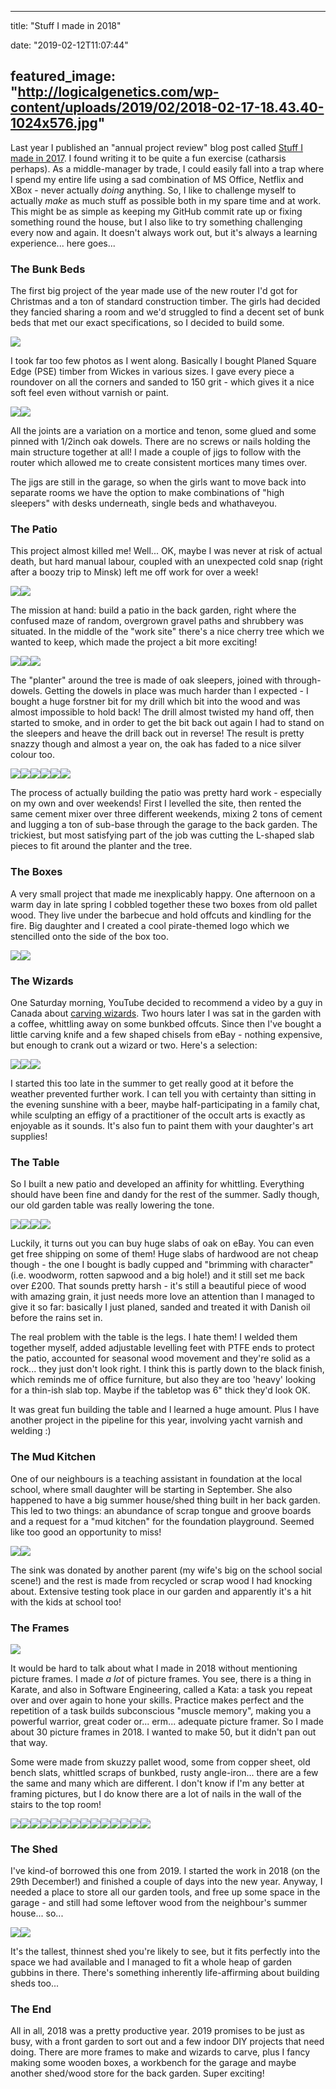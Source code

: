 
---
title: "Stuff I made in 2018"

date: "2019-02-12T11:07:44"

featured_image: "http://logicalgenetics.com/wp-content/uploads/2019/02/2018-02-17-18.43.40-1024x576.jpg"
---



Last year I published an "annual project review" blog post called <a href="http://logicalgenetics.com/stuff-i-made-in-2017/">Stuff I made in 2017</a>.  I found writing it to be quite a fun exercise (catharsis perhaps). As a middle-manager by trade, I could easily fall into a trap where I spend my entire life using a sad combination of MS Office, Netflix and XBox - never actually *doing* anything. So, I like to challenge myself to actually *make* as much stuff as possible both in my spare time and at work. This might be as simple as keeping my GitHub commit rate up or fixing something round the house, but I also like to try something challenging every now and again. It doesn't always work out, but it's always a learning experience... here goes...

### The Bunk Beds

The first big project of the year made use of the new router I'd got for Christmas and a ton of standard construction timber.  The girls had decided they fancied sharing a room and we'd struggled to find a decent set of bunk beds that met our exact specifications, so I decided to build some.

<img src="/images/stuff-i-made-in-2018/2018-02-17-18.43.40-1024x576.jpg"/>

I took far too few photos as I went along. Basically I bought Planed Square Edge (PSE) timber from Wickes in various sizes. I gave every piece a roundover on all the corners and sanded to 150 grit - which gives it a nice soft feel even without varnish or paint. 

<img class="gallery" src="/images/stuff-i-made-in-2018/2018-02-13-16.19.45-576x1024.jpg"/><img class="gallery" src="/images/stuff-i-made-in-2018/2018-02-17-18.42.46-e1549294226704-576x1024.jpg"/>

All the joints are a variation on a mortice and tenon, some glued and some pinned with 1/2inch oak dowels. There are no screws or nails holding the main structure together at all! I made a couple of jigs to follow with the router which allowed me to create consistent mortices many times over.

The jigs are still in the garage, so when the girls want to move back into separate rooms we have the option to make combinations of "high sleepers" with desks underneath, single beds and whathaveyou.

### The Patio

This project almost killed me! Well... OK, maybe I was never at risk of actual death, but hard manual labour, coupled with an unexpected cold snap (right after a boozy trip to Minsk) left me off work for over a week!  

<img class="gallery" src="/images/stuff-i-made-in-2018/2017-10-15-12.35.18-1024x576.jpg"/><img class="gallery" src="/images/stuff-i-made-in-2018/2018-04-15-16.25.18-1024x576.jpg"/>

The mission at hand: build a patio in the back garden, right where the confused maze of random, overgrown gravel paths and shrubbery was situated.  In the middle of the "work site" there's a nice cherry tree  which we wanted to keep, which made the project a bit more exciting!

<img class="gallery" src="/images/stuff-i-made-in-2018/2018-03-10-11.22.19-1024x576.jpg"/><img class="gallery" src="/images/stuff-i-made-in-2018/2018-03-11-13.39.56-1024x576.jpg"/><img class="gallery" src="/images/stuff-i-made-in-2018/2018-03-10-08.48.24-1-1024x576.jpg"/>

The "planter" around the tree is made of oak sleepers, joined with through-dowels. Getting the dowels in place was much harder than I expected - I bought a huge forstner bit for my drill which bit into the wood and was almost impossible to hold back! The drill almost twisted my hand off, then started to smoke, and in order to get the bit back out again I had to stand on the sleepers and heave the drill back out in reverse! The result is pretty snazzy though and almost a year on, the oak has faded to a nice silver colour too.

<img class="gallery" src="/images/stuff-i-made-in-2018/2018-03-10-13.09.11-1024x576.jpg"/><img class="gallery" src="/images/stuff-i-made-in-2018/2018-03-10-17.22.42-1024x576.jpg"/><img class="gallery" src="/images/stuff-i-made-in-2018/2018-03-11-13.39.56-1-1024x576.jpg"/><img class="gallery" src="/images/stuff-i-made-in-2018/2018-03-18-10.43.06-1-1024x576.jpg"/><img class="gallery" src="/images/stuff-i-made-in-2018/2018-04-15-16.25.11-1024x576.jpg"/><img class="gallery" src="/images/stuff-i-made-in-2018/2018-04-15-16.25.59-1024x576.jpg"/>

The process of actually building the patio was pretty hard work - especially on my own and over weekends! First I levelled the site, then rented the same cement mixer over three different weekends, mixing 2 tons of cement and lugging a ton of sub-base through the garage to the back garden.  The trickiest, but most satisfying part of the job was cutting the L-shaped slab pieces to fit around the planter and the tree.

### The Boxes

A very small project that made me inexplicably happy.  One afternoon on a warm day in late spring I cobbled together these two boxes from old pallet wood.  They live under the barbecue and hold offcuts and kindling for the fire.  Big daughter and I created a cool pirate-themed logo which we stencilled onto the side of the box too.

<img class="gallery" src="/images/stuff-i-made-in-2018/2018-05-13-17.07.43-1024x576.jpg"/><img class="gallery" src="/images/stuff-i-made-in-2018/2018-05-13-18.48.48-1-1024x576.jpg"/>

### The Wizards

One Saturday morning, YouTube decided to recommend a video by a guy in Canada about <a href="https://youtu.be/AlIr95-ZlCc">carving wizards</a>.  Two hours later I was sat in the garden with a coffee, whittling away on some bunkbed offcuts.  Since then I've bought a little carving knife and a few shaped chisels from eBay - nothing expensive, but enough to crank out a wizard or two.  Here's a selection:

<img class="gallery" src="/images/stuff-i-made-in-2018/2018-12-15-14.05.58-e1549357996731-768x1024.jpg"/><img class="gallery" src="/images/stuff-i-made-in-2018/2018-09-02-12.10.42-576x1024.jpg"/><img class="gallery" src="/images/stuff-i-made-in-2018/2018-07-08-19.05.40-1024x576.jpg"/>

I started this too late in the summer to get really good at it before the weather prevented further work.  I can tell you with certainty than sitting in the evening sunshine with a beer, maybe half-participating in a family chat, while sculpting an effigy of a practitioner of the occult arts is exactly as enjoyable as it sounds.  It's also fun to paint them with your daughter's art supplies!

### The Table

So I built a new patio and developed an affinity for whittling.  Everything should have been fine and dandy for the rest of the summer.  Sadly though, our old garden table was really lowering the tone.

<img class="gallery" src="/images/stuff-i-made-in-2018/2018-07-21-12.07.49-576x1024.jpg"/><img class="gallery" src="/images/stuff-i-made-in-2018/2018-08-09-12.51.44-1024x576.jpg"/><img class="gallery" src="/images/stuff-i-made-in-2018/2018-07-28-13.57.04-e1549633563162-576x1024.jpg"/><img class="gallery" src="/images/stuff-i-made-in-2018/2018-08-11-13.58.00-1024x576.jpg"/>

Luckily, it turns out you can buy huge slabs of oak on eBay. You can even get free shipping on some of them!  Huge slabs of hardwood are not cheap though - the one I bought is badly cupped and "brimming with character" (i.e. woodworm, rotten sapwood and a big hole!) and it still set me back over £200.  That sounds pretty harsh - it's still a beautiful piece of wood with amazing grain, it just needs more love an attention than I managed to give it so far: basically I just planed, sanded and treated it with Danish oil before the rains set in.

The real problem with the table is the legs.  I hate them!  I welded them together myself, added adjustable levelling feet with PTFE ends to protect the patio, accounted for seasonal wood movement and they're solid as a rock... they just don't look right.  I think this is partly down to the black finish, which reminds me of office furniture, but also they are too 'heavy' looking for a thin-ish slab top.  Maybe if the tabletop was 6" thick they'd look OK.

It was great fun building the table and I learned a huge amount.  Plus I have another project in the pipeline for this year, involving yacht varnish and welding :)

### The Mud Kitchen

One of our neighbours is a teaching assistant in foundation at the local school, where small daughter will be starting in September.  She also happened to have a big summer house/shed thing built in her back garden.  This led to two things:  an abundance of scrap tongue and groove boards and a request for a "mud kitchen" for the foundation playground.  Seemed like too good an opportunity to miss! 

<img class="gallery" src="/images/stuff-i-made-in-2018/2018-09-09-12.52.12-e1549634040223-722x1024.jpg"/><img class="gallery" src="/images/stuff-i-made-in-2018/IMG_20180909_174209-1-1024x768.jpg"/>

The sink was donated by another parent (my wife's big on the school social scene!) and the rest is made from recycled or scrap wood I had knocking about.  Extensive testing took place in our garden and apparently it's a hit with the kids at school too!

### The Frames

<img src="/images/stuff-i-made-in-2018/2018-11-11-17.58.09-576x1024.jpg"/>

It would be hard to talk about what I made in 2018 without mentioning picture frames.  I made *a lot* of picture frames.  You see, there is a thing in Karate, and also in Software Engineering, called a Kata: a task you repeat over and over again to hone your skills.  Practice makes perfect and the repetition of a task builds subconscious "muscle memory", making you a powerful warrior, great coder or... erm... adequate picture framer.  So I made about 30 picture frames in 2018.  I wanted to make 50, but it didn't pan out that way.

Some were made from skuzzy pallet wood, some from copper sheet, old bench slats, whittled scraps of bunkbed, rusty angle-iron... there are a few the same and many which are different.  I don't know if I'm any better at framing pictures, but I do know there are a lot of nails in the wall of the stairs to the top room!

<img class="gallery" src="/images/stuff-i-made-in-2018/2018-10-28-16.14.20-1-e1549639098908-1024x788.jpg"/><img class="gallery" src="/images/stuff-i-made-in-2018/2018-10-07-21.25.47-1-1024x576.jpg"/><img class="gallery" src="/images/stuff-i-made-in-2018/2018-09-02-19.30.34-1-e1549639240790-1024x828.jpg"/><img class="gallery" src="/images/stuff-i-made-in-2018/2018-05-27-13.38.39-2-e1549639326295-1024x961.jpg"/><img class="gallery" src="/images/stuff-i-made-in-2018/2018-06-09-10.29.33-1-e1549639440450-658x1024.jpg"/><img class="gallery" src="/images/stuff-i-made-in-2018/2018-02-05-21.06.27-2-1-1024x1024.jpg"/><img class="gallery" src="/images/stuff-i-made-in-2018/2018-06-02-18.07.36-e1549650041588-1024x817.jpg"/><img class="gallery" src="/images/stuff-i-made-in-2018/2018-06-02-18.08.03-e1549650054794-695x1024.jpg"/><img class="gallery" src="/images/stuff-i-made-in-2018/2018-06-10-12.34.28-e1549650004579-1024x823.jpg"/><img class="gallery" src="/images/stuff-i-made-in-2018/2018-03-04-18.20.41-e1549649871358-1024x847.jpg"/><img class="gallery" src="/images/stuff-i-made-in-2018/2018-02-25-20.27.04-e1549649898463-853x1024.jpg"/><img class="gallery" src="/images/stuff-i-made-in-2018/2018-10-07-21.25.10-e1549649556398-1024x841.jpg"/><img class="gallery" src="/images/stuff-i-made-in-2018/2018-02-25-20.26.40-e1549649714588-814x1024.jpg"/><img class="gallery" src="/images/stuff-i-made-in-2018/2018-11-11-17.57.38-e1549649661380-1019x1024.jpg"/>

### The Shed

I've kind-of borrowed this one from 2019.  I started the work in 2018 (on the 29th December!) and finished a couple of days into the new year.  Anyway, I needed a place to store all our garden tools, and free up some space in the garage - and still had some leftover wood from the neighbour's summer house... so...

<img class="gallery" src="/images/stuff-i-made-in-2018/2019-01-06-13.23.59-e1549651240584-768x1024.jpg"/><img class="gallery" src="/images/stuff-i-made-in-2018/2019-01-06-11.25.35-1-768x1024.jpg"/>

It's the tallest, thinnest shed you're likely to see, but it fits perfectly into the space we had available and I managed to fit a whole heap of garden gubbins in there.  There's something inherently life-affirming about building sheds too...

### The End

All in all, 2018 was a pretty productive year. 2019 promises to be just as busy, with a front garden to sort out and a few indoor DIY projects that need doing. There are more frames to make and wizards to carve, plus I fancy making some wooden boxes, a workbench for the garage and maybe another shed/wood store for the back garden. Super exciting!
